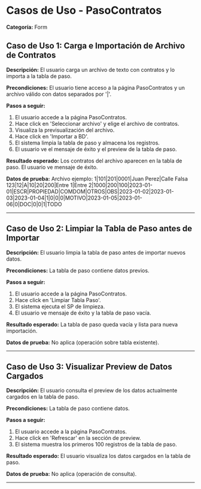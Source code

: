# Casos de Uso - PasoContratos

**Categoría:** Form

## Caso de Uso 1: Carga e Importación de Archivo de Contratos

**Descripción:** El usuario carga un archivo de texto con contratos y lo importa a la tabla de paso.

**Precondiciones:**
El usuario tiene acceso a la página PasoContratos y un archivo válido con datos separados por '|'.

**Pasos a seguir:**
1. El usuario accede a la página PasoContratos.
2. Hace click en 'Seleccionar archivo' y elige el archivo de contratos.
3. Visualiza la previsualización del archivo.
4. Hace click en 'Importar a BD'.
5. El sistema limpia la tabla de paso y almacena los registros.
6. El usuario ve el mensaje de éxito y el preview de la tabla de paso.

**Resultado esperado:**
Los contratos del archivo aparecen en la tabla de paso. El usuario ve mensaje de éxito.

**Datos de prueba:**
Archivo ejemplo:
1|101|201|0001|Juan Perez|Calle Falsa 123|12|A|10|20|200|Entre 1|Entre 2|1000|200|100|2023-01-01|ESCR|PROPIEDAD|COMDOM|OTROS|OBS|2023-01-02|2023-01-03|2023-01-04|1|0|0|0|MOTIVO|2023-01-05|2023-01-06|0|DOC|0|0|1|TODO

---

## Caso de Uso 2: Limpiar la Tabla de Paso antes de Importar

**Descripción:** El usuario limpia la tabla de paso antes de importar nuevos datos.

**Precondiciones:**
La tabla de paso contiene datos previos.

**Pasos a seguir:**
1. El usuario accede a la página PasoContratos.
2. Hace click en 'Limpiar Tabla Paso'.
3. El sistema ejecuta el SP de limpieza.
4. El usuario ve mensaje de éxito y la tabla de paso vacía.

**Resultado esperado:**
La tabla de paso queda vacía y lista para nueva importación.

**Datos de prueba:**
No aplica (operación sobre tabla existente).

---

## Caso de Uso 3: Visualizar Preview de Datos Cargados

**Descripción:** El usuario consulta el preview de los datos actualmente cargados en la tabla de paso.

**Precondiciones:**
La tabla de paso contiene datos.

**Pasos a seguir:**
1. El usuario accede a la página PasoContratos.
2. Hace click en 'Refrescar' en la sección de preview.
3. El sistema muestra los primeros 100 registros de la tabla de paso.

**Resultado esperado:**
El usuario visualiza los datos cargados en la tabla de paso.

**Datos de prueba:**
No aplica (operación de consulta).

---

